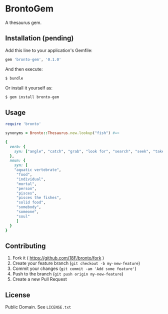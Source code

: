 # BrontoGem

A thesaurus gem.

## Installation (pending)

Add this line to your application's Gemfile:

```ruby
gem 'bronto-gem', '0.1.0'
````

And then execute:

```sh
$ bundle
```


Or install it yourself as:

```sh
$ gem install bronto-gem
```

## Usage

```ruby
require 'bronto'

synonyms = Bronto::Thesaurus.new.lookup("fish") #=> 

{
  verb: {
    syn: ["angle", "catch", "grab", "look for", "search", "seek", "take hold of"]
  },
  noun: {
    syn: [
    "aquatic vertebrate",
     "food",
     "individual",
     "mortal",
     "person",
     "pisces",
     "pisces the fishes",
     "solid food",
     "somebody",
     "someone",
     "soul"
     ]
  }
}
```

## Contributing

1. Fork it ( https://github.com/18F/bronto/fork )
2. Create your feature branch (`git checkout -b my-new-feature`)
3. Commit your changes (`git commit -am 'Add some feature'`)
4. Push to the branch (`git push origin my-new-feature`)
5. Create a new Pull Request

## License

Public Domain. See `LICENSE.txt`
